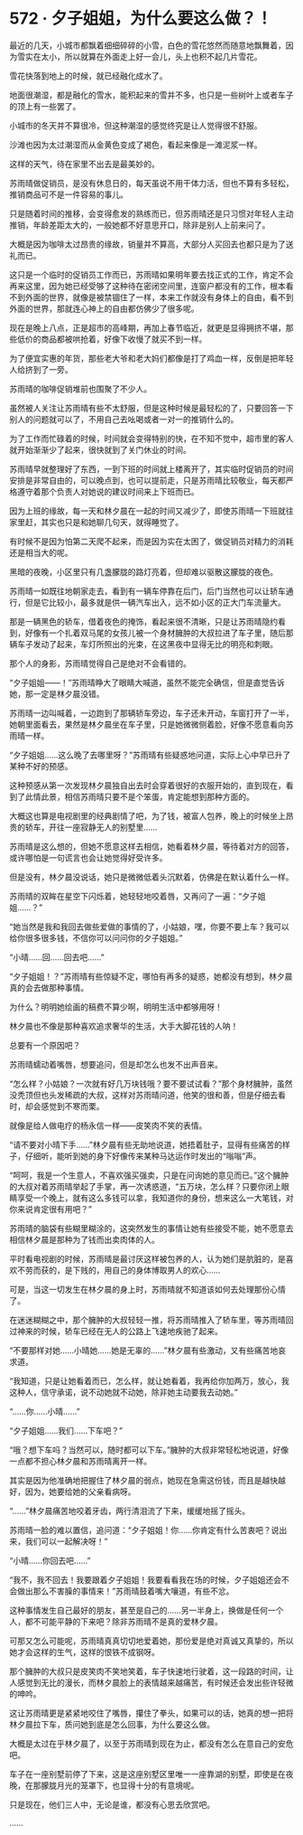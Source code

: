 <link rel="stylesheet" href="../styles/text.css"/>
<h1>572 · 夕子姐姐，为什么要这么做？！</h1>

最近的几天，小城市都飘着细细碎碎的小雪，白色的雪花悠然而随意地飘舞着，因为雪实在太小，所以就算在外面走上好一会儿，头上也积不起几片雪花。

雪花快落到地上的时候，就已经融化成水了。

地面很潮湿，都是融化的雪水，能积起来的雪并不多，也只是一些树叶上或者车子的顶上有一些罢了。

小城市的冬天并不算很冷，但这种潮湿的感觉终究是让人觉得很不舒服。

沙滩也因为太过潮湿而从金黄色变成了褐色，看起来像是一滩泥浆一样。

这样的天气，待在家里不出去是最美妙的。

苏雨晴做促销员，是没有休息日的，每天虽说不用干体力活，但也不算有多轻松，推销商品可不是一件容易的事儿。

只是随着时间的推移，会变得愈发的熟练而已，但苏雨晴还是只习惯对年轻人主动推销，年龄差距太大的，一般她都不好意思开口，除非是别人上前来问了。

大概是因为咖啡太过昂贵的缘故，销量并不算高，大部分人买回去也都只是为了送礼而已。

这只是一个临时的促销员工作而已，苏雨晴如果明年要去找正式的工作，肯定不会再来这里，因为她已经受够了这种待在密闭空间里，连窗户都没有的工作，根本看不到外面的世界，就像是被禁锢住了一样，本来工作就没有身体上的自由，看不到外面的世界，那就连心神上的自由都仿佛少了很多呢。

现在是晚上八点，正是超市的高峰期，再加上春节临近，就更是显得拥挤不堪，那些低价的商品都被哄抢着，好像下收慢了就买不到一样。

为了便宜实惠的年货，那些老大爷和老大妈们都像是打了鸡血一样，反倒是把年轻人给挤到了一旁。

苏雨晴的咖啡促销堆前也围聚了不少人。

虽然被人关注让苏雨晴有些不太舒服，但是这种时候是最轻松的了，只要回答一下别人的问题就可以了，不用自己去吆喝或者一对一的推销什么的。

为了工作而忙碌着的时候，时间就会变得特别的快，在不知不觉中，超市里的客人就开始渐渐少了起来，很快就到了关门休业的时间。

苏雨晴早就整理好了东西，一到下班的时间就上楼离开了，其实临时促销员的时间安排是非常自由的，可以晚点到，也可以提前走，只是苏雨晴比较敬业，每天都严格遵守着那个负责人对她说的建议时间来上下班而已。

因为上班的缘故，每一天和林夕晨在一起的时间又减少了，即使苏雨晴一下班就往家里赶，其实也只是和她聊几句天，就得睡觉了。

有时候不是因为怕第二天爬不起来，而是因为实在太困了，做促销员对精力的消耗还是相当大的呢。

黑暗的夜晚，小区里只有几盏朦胧的路灯亮着，但却难以驱散这朦胧的夜色。

苏雨晴一如既往地朝家走去，看到有一辆车停靠在后门，后门当然也可以让轿车通行，但是它比较小，最多就是供一辆汽车出入，远不如小区的正大门车流量大。

那是一辆黑色的轿车，借着夜色的掩饰，看起来很不清晰，只是让苏雨晴隐约看到，好像有一个扎着双马尾的女孩儿被一个身材臃肿的大叔拉进了车子里，随后那辆车子发动了起来，车灯所照出的光束，在这黑夜中显得无比的明亮和刺眼。

那个人的身影，苏雨晴觉得自己是绝对不会看错的。

“夕子姐姐——！”苏雨晴睁大了眼睛大喊道，虽然不能完全确信，但是直觉告诉她，那一定是林夕晨没错。

苏雨晴一边叫喊着，一边跑到了那辆轿车旁边，车子还未开动，车窗打开了一半，她朝里面看去，果然是林夕晨坐在车子里，只是她微微侧着脸，好像不愿意看向苏雨晴一样。

“夕子姐姐……这么晚了去哪里呀？”苏雨晴有些疑惑地问道，实际上心中早已升了某种不好的预感。

这种预感从第一次发现林夕晨独自出去时会穿着很好的衣服开始的，直到现在，看到了此情此景，相信苏雨晴只要不是个笨蛋，肯定能想到那种方面的。

大概这也算是电视剧里的经典剧情了吧，为了钱，被富人包养，晚上的时候坐上昂贵的轿车，开往一座寂静无人的别墅里……

苏雨晴是这么想的，但她不愿意这样去相信，她看着林夕晨，等待着对方的回答，或许哪怕是一句谎言也会让她觉得好受许多。

但是没有，林夕晨没说话，她只是微微低着头沉默着，仿佛是在默认着什么一样。

苏雨晴的双眸在星空下闪烁着，她轻轻地咬着唇，又再问了一遍：“夕子姐姐……？”

“她当然是我和我回去做些爱做的事情的了，小姑娘，嘿，你要不要上车？我可以给你很多很多钱，不信你可以问问你的夕子姐姐。”

“小晴……回……回去吧……”

“夕子姐姐！？”苏雨晴有些惊疑不定，哪怕有再多的疑惑，她都没有想到，林夕晨真的会去做那种事情。

为什么？明明她绘画的稿费不算少啊，明明生活中都够用呀！

林夕晨也不像是那种喜欢追求奢华的生活，大手大脚花钱的人呐！

总要有一个原因吧？

苏雨晴蠕动着嘴唇，想要追问，但是却怎么也发不出声音来。

“怎么样？小姑娘？一次就有好几万块钱哦？要不要试试看？”那个身材臃肿，虽然没秃顶但也头发稀疏的大叔，这样对苏雨晴问道，他笑的很和善，但是仔细去看时，却会感觉到不寒而栗。

就像是给人做电疗的杨永信一样——皮笑肉不笑的表情。

“请不要对小晴下手……”林夕晨有些无助地说道，她捂着肚子，显得有些痛苦的样子，仔细听，能听到她的身下好像传来某种马达运作时发出的“嗡嗡”声。

“呵呵，我是一个生意人，不喜欢强买强卖，只是在问询她的意见而已。”这个臃肿的大叔对着苏雨晴举起了手掌，再一次诱惑道，“五万块，怎么样？只要你闭上眼睛享受一个晚上，就有这么多钱可以拿，我知道你的身份，想来这么一大笔钱，对你来说肯定很有用吧？”

苏雨晴的脑袋有些糊里糊涂的，这突然发生的事情让她有些接受不能，她不愿意去相信林夕晨是那种为了钱而出卖肉体的人。

平时看电视剧的时候，苏雨晴是最讨厌这样被包养的人，认为她们是肮脏的，是喜欢不劳而获的，是下贱的，用自己的身体博取男人的欢心……

可是，当这一切发生在林夕晨的身上时，苏雨晴就不知道该如何去处理那份心情了。

在迷迷糊糊之中，那个臃肿的大叔轻轻一推，将苏雨晴推入了轿车里，等苏雨晴回过神来的时候，轿车已经在无人的公路上飞速地疾驰了起来。

“不要那样对她……小晴她……她是无辜的……”林夕晨有些激动，又有些痛苦地哀求道。

“我知道，只是让她看着而已，怎么样，就让她看着，我再给你加两万，放心，我这种人，信守承诺，说不动她就不动她，除非她主动要我去动她。”

“……你……小晴……”

“夕子姐姐……我们……下车吧？”

“哦？想下车吗？当然可以，随时都可以下车。”臃肿的大叔非常轻松地说道，好像一点都不担心林夕晨和苏雨晴离开一样。

其实是因为他准确地把握住了林夕晨的弱点，她现在急需这份钱，而且是越快越好，因为，她要给她的父亲看病呀。

“……”林夕晨痛苦地咬着牙齿，两行清泪流了下来，缓缓地摇了摇头。

苏雨晴一脸的难以置信，追问道：“夕子姐姐！你……你肯定有什么苦衷吧？说出来，我们可以一起解决呀！”

“小晴……你回去吧……”

“我不，我不回去！我要跟着夕子姐姐！我要看看我在场的时候，夕子姐姐还会不会做出那么不害臊的事情来！”苏雨晴鼓着嘴大嚷道，有些不忿。

这种事情发生自己最好的朋友，甚至是自己的……另一半身上，换做是任何一个人，都不可能平静的下来吧？除非苏雨晴不是真的爱林夕晨。

可那又怎么可能呢，苏雨晴真真切切地爱着她，那份爱是绝对真诚又真挚的，所以她才会这样的生气，这样的恨铁不成钢呀。

那个臃肿的大叔只是皮笑肉不笑地笑着，车子快速地行驶着，这一段路的时间，让人感觉到无比的漫长，而林夕晨脸上的表情越来越痛苦，有时候还会发出些许轻微的呻吟。

这让苏雨晴更是紧紧地咬住了嘴唇，攥住了拳头，如果可以的话，她真的想一把将林夕晨拉下车，质问她到底是怎么回事，为什么要这么做。

大概是太过在乎林夕晨了，以至于苏雨晴到现在为止，都没有怎么在意自己的安危吧。

车子在一座别墅前停了下来，这是这座别墅区里唯一一座靠湖的别墅，即使是在夜晚，在那朦胧月光的笼罩下，也显得十分的有意境呢。

只是现在，他们三人中，无论是谁，都没有心思去欣赏吧。

……
